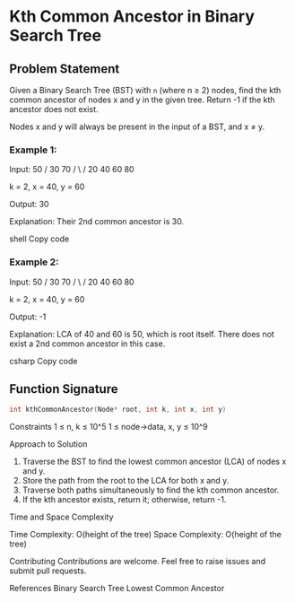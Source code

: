 # Kth Common Ancestor in Binary Search Tree

## Problem Statement

Given a Binary Search Tree (BST) with `n` (where n ≥ 2) nodes, find the kth common ancestor of nodes x and y in the given tree. Return -1 if the kth ancestor does not exist.

Nodes x and y will always be present in the input of a BST, and x ≠ y.

### Example 1:

Input:
50
/
30 70
/ \ /
20 40 60 80

k = 2, x = 40, y = 60

Output:
30

Explanation:
Their 2nd common ancestor is 30.

shell
Copy code

### Example 2:

Input:
50
/
30 70
/ \ /
20 40 60 80

k = 2, x = 40, y = 60

Output:
-1

Explanation:
LCA of 40 and 60 is 50, which is root itself. There does not exist a 2nd common ancestor in this case.

csharp
Copy code

## Function Signature

```cpp
int kthCommonAncestor(Node* root, int k, int x, int y)
```
Constraints
1 ≤ n, k ≤ 10^5
1 ≤ node->data, x, y ≤ 10^9

Approach to Solution
1. Traverse the BST to find the lowest common ancestor (LCA) of nodes x and y.
2. Store the path from the root to the LCA for both x and y.
3. Traverse both paths simultaneously to find the kth common ancestor.
4. If the kth ancestor exists, return it; otherwise, return -1.

Time and Space Complexity

Time Complexity: O(height of the tree)
Space Complexity: O(height of the tree)

Contributing
Contributions are welcome. Feel free to raise issues and submit pull requests.

References
Binary Search Tree
Lowest Common Ancestor
